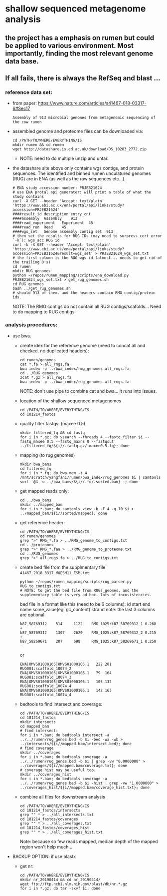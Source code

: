 # shallow sequenced metagenome analysis
## the project has a emphasis on rumen but could be applied to various environment. Most importantly, finding the most relevant genome data base. 
## If all fails, there is always the RefSeq and blast ...

### reference data set: 
+ from paper: https://www.nature.com/articles/s41467-018-03317-6#Sec17
 
  `Assembly of 913 microbial genomes from metagenomic sequencing of the cow rumen`

+ assembled genome and proteome files can be downloaded via:
  ```
  cd /PATH/TO/WHERE/EVERYTHING/IS
  mkdir rumen && cd rumen
  wget http://datashare.is.ed.ac.uk/download/DS_10283_2772.zip
  ```
  + NOTE: need to do multiple unzip and untar.

+ the datashare site above only contains wgs contigs, and protein sequences. The identified and binned rumen unculatured genomes (RUG) are in ENA (as well as the raw sequences etc...). 
  ```
  # ENA study accession number: PRJEB21624
  # use ENA protal api generater: will print a table of what the study contains
  curl -X GET --header 'Accept: text/plain' 'https://www.ebi.ac.uk/ena/portal/api/links/study?accession=PRJEB21624' 
  ####result_id	description	entry_cnt
  ####assembly	Assembly	913
  ####read_experiment	Experiment	45
  ####read_run	Read	45
  ####wgs_set	Genome assembly contig set	913
  # then set the results for RUG IDs (may need to surpress cert error `-k`): wgs_acc RUG id
  curl -k -X GET --header 'Accept: text/plain' 'https://www.ebi.ac.uk/ena/portal/api/links/study?accession=PRJEB21624&result=wgs_set' > PRJEB21624_wgs_set.txt
  # the first column is the RUG wgs id (almost... needs to get rid of the trailing 0's)
  cd rumen
  mkdir RUG_genomes 
  python ~/repos/rumen_mapping/scripts/ena_download.py PRJEB21624_wgs_set.txt > get_rug_genomes.sh
  cd RUG_genomes
  bash ../get_rug_genomes.sh
  # should 913 of them. and the headers contain RMG contig/protein ids. 
  ```
  
  NOTE: The RMG contigs do not contain all RUG contigs/scafolds... Need to do mapping to RUG contigs
  
  
### analysis procedures:

+ use bwa.
  + create idex for the reference genome (need to concat all and checked. no duplicated headers):
    ```
    cd rumen/genomes
    cat *.fa > all_rmgs.fa
    bwa index -p ../bwa_index/rmg_genomes all_rmgs.fa
    cd ../RUG_genomes
    zcat *.gz > all_rugs.fa
    bwa index -p ../bwa_index/rug_genomes all_rugs.fa
    ```
    
    NOTE: don't use pipe to combine cat and bwa... it runs into issues.
  
  + location of the shallow sequenced metagenomes
    ```
    cd /PATH/TO/WHERE/EVERYTHING/IS
    cd 181214_fastqs
    ```
    
  + quality filter fastqs: (maxee 0.5)
    ```
    mkdir filtered_fq && cd fastq  
    for i in *.gz; do vsearch --threads 4 --fastq_filter $i --fastq_maxee 0.5 --fastq_maxns 0 --fastqout ../filtered_fq/${i//.fastq.gz/.maxee0.5.fq}; done
    ```
  
  + mapping (to rug genomes)
    ```
    mkdir bwa_bams
    cd filtered_fq
    for i in *.fq; do bwa mem -t 4 /mnt/scratch/yangfan1/rumen/bwa_index/rug_genomes $i | samtools sort -@4 -o ../bwa_bams/${i//.fq/.sorted.bam} -; done
    ```

  + get mapped reads only:
    ```
    cd ../bwa_bams
    mkdir ../mapped_bam
    for i in *.bam; do samtools view -b -F 4 -q 10 $i > ../mapped_bam/${i//sorted/mapped}; done
    ```
     
  + get reference header:
    ```
    cd /PATH/TO/WHERE/EVERYTHING/IS
    cd rumen/genomes
    grep ">" RMG_*.fa > ../RMG_genome_to_contigs.txt
    cd ../proteomes
    grep ">" RMG_*.faa > ../RMG_genome_to_proteome.txt
    cd ../RUG_genomes
    grep ">" all_rugs.fa > ../RUG_to_contigs.txt   
    ```

  + create bed file from the supplmentary file `41467_2018_3317_MOESM11_ESM.txt`:
    ```
    python ~/repos/rumen_mapping/scripts/rug_parser.py RUG_to_contigs.txt
    # NOTE: to get the bed file from RUGs_geomes, and the supplementary table is very ad hoc. lots of incosistencies. 
    ```
    
      bed file in a format like this (need to be 6 columns): id start end name some_value(eg. gc_content) strand
      note: the last 3 columns are optional. 
      ```
      k87_58769312    514     1122    RMG_1025:k87_58769312_1 0.268   +
      k87_58769312    1307    2620    RMG_1025:k87_58769312_2 0.215   +
      k87_58269671    207     698     RMG_1025:k87_58269671_1 0.250   -
      ```
      or
      ```
      ENA|OMVS01000105|OMVS01000105.1	222	281	RUG001:scaffold_10074_2
      ENA|OMVS01000105|OMVS01000105.1	79	164	RUG001:scaffold_10074_3
      ENA|OMVS01000105|OMVS01000105.1	105	132	RUG001:scaffold_10074_4
      ENA|OMVS01000105|OMVS01000105.1	142	163	RUG001:scaffold_10074_4
      ```
   
    
  
  + bedtools to find intersect and coverage:
    ```
    cd /PATH/TO/WHERE/EVERYTHING/IS
    cd 181214_fastqs
    mkdir intersects
    cd mapped_bam
    # find intersect:
    for i in *.bam; do bedtools intersect -a ../../rumen/rug_genes.bed -b $i -bed -wa -wb > ../intersects/${i//mapped.bam/intersect.bed}; done
    # find coverage
    mkdir ../coverages
    for i in *.bam; do bedtools coverage -a ../../rumen/rug_genes.bed -b $i | grep -vw "0.0000000" > ../coverages/${i//mapped.bam/coverage.txt}; done
    # coverage hist may be useful too.
    mkdir ../coverages_hist
    for i in *.bam; do bedtools coverage -a ../../rumen/rug_genes.bed -b $i -hist | grep -vw "1.0000000" > ../coverages_hist/${i//mapped.bam/coverage_hist.txt}; done
    ```
    
  + combine all files for downstream analysis   
	```
	cd /PATH/TO/WHERE/EVERYTHING/IS
    cd 181214_fastqs/intersects
	grep "" * > ../all_intersects.txt
	cd 181214_fastqs/coverages
	grep "" * > ../all_coverages.txt
	cd 181214_fastqs/coverages_hist
	grep "" * > ../all_coverages_hist.txt
	```

	Note: because so few reads mapped, median depth of the mapped region won't help much... 
	

    
+ BACKUP OPTION: if use blastx 
 
  + get nr:
    ```
    cd /PATH/TO/WHERE/EVERYTHING/IS
    mkdir nr_20190414 && cd nr_20190414/
    wget ftp://ftp.ncbi.nlm.nih.gov/blast/db/nr.*.gz
    for i in *.gz; do tar -zxvf $i; done
    ```
